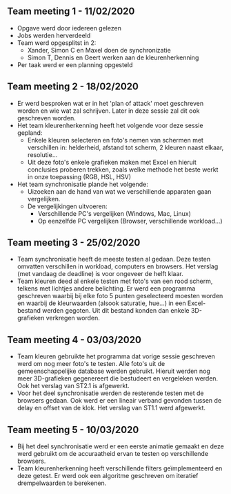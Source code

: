 ## Team meeting 1 - 11/02/2020
- Opgave werd door iedereen gelezen
- Jobs werden herverdeeld
- Team werd opgesplitst in 2: 
  - Xander, Simon C en Maxel doen de synchronizatie
  - Simon T, Dennis en Geert werken aan de kleurenherkenning
- Per taak werd er een planning opgesteld

## Team meeting 2 - 18/02/2020
- Er werd besproken wat er in het 'plan of attack' moet geschreven worden en wie wat zal schrijven. Later in deze sessie zal dit ook geschreven worden.
- Het team kleurenherkenning heeft het volgende voor deze sessie gepland:
  - Enkele kleuren selecteren en foto's nemen van schermen met verschillen in: helderheid, afstand tot scherm, 2 kleuren naast elkaar, resolutie...
  - Uit deze foto's enkele grafieken maken met Excel en hieruit conclusies proberen trekken, zoals welke methode het beste werkt in onze toepassing (RGB, HSL, HSV)
- Het team synchronisatie plande het volgende:
  - Uizoeken aan de hand van wat we verschillende apparaten gaan vergelijken.
  - De vergelijkingen uitvoeren:
    - Verschillende PC's vergelijken (Windows, Mac, Linux)
    - Op eenzelfde PC vergelijken (Browser, verschillende workload...)

## Team meeting 3 - 25/02/2020
- Team synchronisatie heeft de meeste testen al gedaan. Deze testen omvatten verschillen 
 in workload, computers en browsers. Het verslag 
(met vandaag de deadline) is voor ongeveer de helft klaar.
- Team kleuren deed al enkele testen met foto's van een rood scherm,
 telkens met lichtjes andere belichting. Er werd een programma geschreven waarbij 
 bij elke foto 5 punten geselecteerd moesten worden en waarbij de kleurwaarden 
 (alsook saturatie, hue...) in een Excel-bestand werden gegoten. Uit dit bestand konden
  dan enkele 3D-grafieken verkregen worden.
  
## Team meeting 4 - 03/03/2020
- Team kleuren gebruikte het programma dat vorige sessie geschreven werd om nog
 meer foto's te testen. Alle foto's uit de gemeenschappelijke database werden gebruikt. 
 Hieruit werden nog meer 3D-grafieken gegenereert die bestudeert en vergeleken werden. 
 Ook het verslag van ST2.1 is afgewerkt.
- Voor het deel synchronisatie werden de resterende testen met de browsers gedaan. 
Ook werd er een lineair verband gevonden tussen de delay en offset van de klok. 
Het verslag van ST1.1 werd afgewerkt.

## Team meeting 5 - 10/03/2020
- Bij het deel synchronisatie werd er een eerste animatie gemaakt
 en deze werd gebruikt om de accuraatheid ervan te testen op verschillende browsers.
- Team kleurenherkenning heeft verschillende filters geïmplementeerd en deze getest. 
Er werd ook een algoritme geschreven om iteratief drempelwaarden te berekenen.
